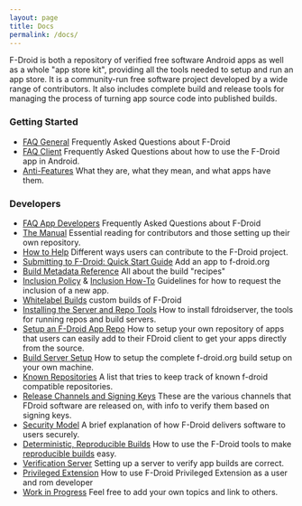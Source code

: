 ```yaml
---
layout: page
title: Docs
permalink: /docs/
---
```


F-Droid is both a repository of verified free software Android apps as well as a whole "app store kit", providing all the tools needed to setup and run an app store. It is a community-run free software project developed by a wide range of contributors. It also includes complete build and release tools for managing the process of turning app source code into published builds.


### Getting Started

* [FAQ General](FAQ_-_General) Frequently Asked Questions about F-Droid
* [FAQ Client](FAQ_-_Client) Frequently Asked Questions about how to use the F-Droid app in Android.
* [Anti-Features](https://f-droid.org/wiki/page/Antifeatures) What they are, what they mean, and what apps have them.


### Developers

* [FAQ App Developers](FAQ_-_App_Developers) Frequently Asked Questions about F-Droid
* [The Manual](../manual/) Essential reading for contributors and those setting up their own repository.
* [How to Help](How_to_Help) Different ways users can contribute to the F-Droid project.
* [Submitting to F-Droid: Quick Start Guide](Submitting_to_F-Droid_Quick_Start_Guide) Add an app to f-droid.org
* [Build Metadata Reference](Build_Metadata_Reference) All about the build "recipes"
* [Inclusion Policy](Inclusion_Policy) & [Inclusion How-To](Inclusion_How-To)  Guidelines for how to request the inclusion of a new app.
* [Whitelabel Builds](Whitelabel_Builds) custom builds of F-Droid
* [Installing the Server and Repo Tools](Installing_the_Server_and_Repo_Tools) How to install fdroidserver, the tools for running repos and build servers.
* [Setup an F-Droid App Repo](Setup_an_F-Droid_App_Repo) How to setup your own repository of apps that users can easily add to their FDroid client to get your apps directly from the source.
* [Build Server Setup](Build_Server_Setup) How to setup the complete f-droid.org build setup on your own machine.
* [Known Repositories](https://f-droid.org/wiki/page/Known_Repositories) A list that tries to keep track of known f-droid compatible repositories.
* [Release Channels and Signing Keys](Release_Channels_and_Signing_Keys) These are the various channels that FDroid software are released on, with info to verify them based on signing keys.
* [Security Model](Security_Model) A brief explanation of how F-Droid delivers software to users securely.
* [Deterministic, Reproducible Builds](Deterministic,_Reproducible_Builds) How to use the F-Droid tools to make [reproducible builds](https://reproducible-builds.org) easy.
* [Verification Server](Verification_Server) Setting up a server to verify app builds are correct.
* [Privileged Extension](https://gitlab.com/fdroid/privileged-extension) How to use F-Droid Privileged Extension as a user and rom developer
* [Work in Progress](https://f-droid.org/wiki/page/Work_in_Progress) Feel free to add your own topics and link to others.
